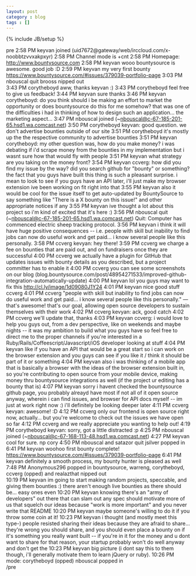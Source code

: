 ```yaml
---
layout: post
category : blog
tags : []
---
```

{% include JB/setup %}

pre
2:58 PM  keyvan joined (uid7672@gateway/web/irccloud.com/x-noobbtzvvxakpxyr)
2:58 PM Channel mode is +cnt
2:58 PM Homepage: http://www.bountysource.com
2:58 PM keyvan wooo bountysource is awesome. good job :D
2:59 PM keyvan my very first bounty https://www.bountysource.com/#issues/379039-portfolio-page
3:03 PM   nbouscal quit   brooss nipped out  
3:43 PM corytheboyd aww, thanks keyvan :)
3:43 PM corytheboyd feel free to give us feedback!
3:44 PM keyvan sure thanks
3:46 PM keyvan corytheboyd: do you think should i be making an effort to market the opportunity or does bountysource do this for me somehow? that was one of the difficulties i had in thinking of how to design such an application... the marketing aspect...
3:47 PM  nbouscal joined (~nbouscal@c-67-185-201-65.hsd1.wa.comcast.net)
3:50 PM corytheboyd keyvan: good question. we don't advertise bounties outside of our site
3:51 PM corytheboyd it's mostly up the the respective community to advertise bounties
3:51 PM keyvan corytheboyd: my other question was, how do you make money? i was debating if i'd scrape money from the bounties in my implementation but i wasnt sure how that would fly with people
3:51 PM keyvan what strategy are you taking on the money front?
3:54 PM keyvan ccverg: how did you find my issue by the way? did you search github for "bounty" or something? the fact that you guys have built this thing is such a pleasant surprise. i mean to look to see if you guys have an API later, i'll just make my browser extension ive been working on fit right into that
3:55 PM keyvan also it would be cool for the issue itself to get auto-updated by BountySource to say something like "There is a X bounty on this issue!" and other appropriate notices if any
3:55 PM keyvan ive thought a lot about this project so i'm kind of excited that it's here :)
3:56 PM  nbouscal quit (~nbouscal@c-67-185-201-65.hsd1.wa.comcast.net) Quit: Computer has commenced electric sheep tracking protocol.
3:56 PM keyvan i think it will have huge positive consequences -- i.e. people with skill but inability to find jobs can now do useful work and get paid... i know several people like this personally.
3:58 PM ccverg kevyan: hey there!
3:59 PM ccverg we charge a fee on bounties that are paid out, and on fundraisers once they are successful
4:00 PM ccverg we actually have a plugin for GitHub that updates issues with bounty details as you described, but a project committer has to enable it
4:00 PM ccverg you can see some screenshots on our blog (blog.bountysource.com/post/48954271533/improved-github-integration-automatically-update)
4:00 PM keyvan lol you guys may want to fix this http://cl.ly/image/1d09080J1Y24
4:01 PM keyvan nice good stuff ccverg 
4:01 PM ccverg "people with skill but inability to find jobs can now do useful work and get paid... i know several people like this personally." — that's awesome! that's our goal, allowing open source developers to sustain themselves with their work
4:02 PM ccverg kevyan: ack, good catch
4:02 PM ccverg we'll update that, thanks
4:03 PM keyvan ccverg: i would love to help you guys out, from a dev perspective, like on weekends and maybe nights -- it was my ambition to build what you guys have so feel free to direct me to the proper channels if you're interested in a Ruby/Rails/Coffeescript/Javascript/iOS developer looking at stuff
4:04 PM keyvan like if you have an API that would be a great start so i can work on the browser extension and you guys can see if you like it / think it should be part of it or something
4:04 PM keyvan also i was thinking of a mobile app that is basically a browser with the ideas of the browser extension built in, so you're contributing to open source from your mobile device, making money thru bountysource integrations as well (if the project ur editing has a bounty that is)
4:07 PM keyvan sorry i havent checked the bountysource github page, you probably alreayd have most if not all of it open source anyway, wherein i can find issues, and browser for API docs myself -- im just at work right now :) i'll definitely be looking deeper later
4:11 PM ccverg kevyan: awesome! :D
4:12 PM ccverg only our frontend is open source right now, actually… but you're welcome to check out the issues we have open so far
4:12 PM ccverg and we really appreciate you wanting to help out!
4:19 PM corytheboyd keyvan: sorry, got a little distracted :p
4:25 PM  nbouscal joined (~nbouscal@c-67-168-113-48.hsd1.wa.comcast.net)
4:27 PM keyvan cool for sure. np cory
4:50 PM   nbouscal and satazor quit   jsilver popped in  
6:41 PM keyvan woohoo first bounty complete! https://www.bountysource.com/#issues/379039-portfolio-page
6:41 PM keyvan definitely a smooth process, my bounty hunter is pleased as well
7:48 PM   Anonymous296 popped in   bountysource, warreng, corytheboyd, ccverg (opped) and realazthat nipped out  
10:19 PM keyvan im going to start making random projects, speccable, and giving them bounties :) there aren't enough live bounties as there should be... easy ones even
10:20 PM keyvan knowing there's an "army of developers" out there that can slam out any spec should motivate more of us that squelch our ideas because "work is more important" and you never write that README
10:20 PM keyvan maybe someone's willing to do it if you throw some coin at it!
10:23 PM keyvan i thought (and mostly meet this type-) people resisted sharing their ideas because they are afraid to share... they're wrong you should share, and you should even place a bounty on if it's something you really want built -- if you're in it for the money and u dont want to share for that reason, your startup probably won't do well anyway and don't get the
10:23 PM keyvan big picture (i dont say this to them though, i'll generally motivate them to learn jQuery or ruby). 
10:26 PM  mode: corytheboyd (opped)   nbouscal popped in  
/pre